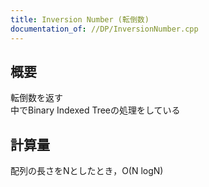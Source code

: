 ```yaml
---
title: Inversion Number (転倒数)
documentation_of: //DP/InversionNumber.cpp
---
```


## 概要  
転倒数を返す  
中でBinary Indexed Treeの処理をしている  


## 計算量  
配列の長さをNとしたとき，O(N logN)

